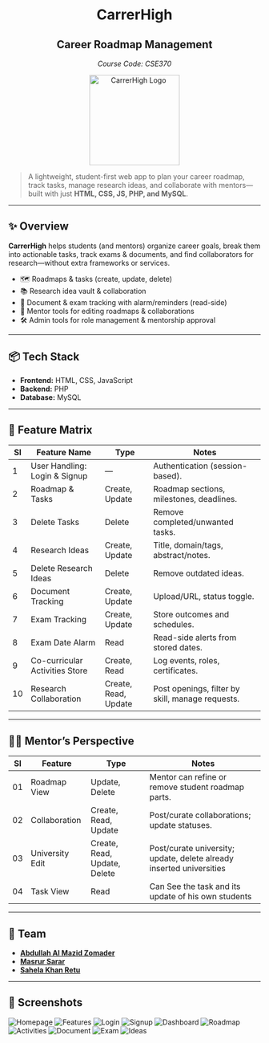 # <h1 align = "center"> CarrerHigh </h1>

## <h2 align = "center">Career Roadmap Management </h2>
 
<p align="center"><i>Course Code: CSE370</i></p>

<p align="center">
  <img src="img/logo.png" alt="CarrerHigh Logo" width="180"/>
</p>

> A lightweight, student-first web app to plan your career roadmap, track tasks, manage research ideas, and collaborate with mentors—built with just **HTML, CSS, JS, PHP, and MySQL**.

---

## ✨ Overview

**CarrerHigh** helps students (and mentors) organize career goals, break them into actionable tasks, track exams & documents, and find collaborators for research—without extra frameworks or services.

- 🗺️ Roadmaps & tasks (create, update, delete)  
- 📚 Research idea vault & collaboration  
- 📝 Document & exam tracking with alarm/reminders (read-side)  
- 👥 Mentor tools for editing roadmaps & collaborations  
- 🛠️ Admin tools for role management & mentorship approval  

---

## 📦 Tech Stack

- **Frontend:** HTML, CSS, JavaScript  
- **Backend:** PHP  
- **Database:** MySQL   

---


## 🧩 Feature Matrix

| Sl | Feature Name                                   | Type  | Notes |
|----|------------------------------------------------|---------------------------------------------------|-------|
| 1  | User Handling: Login & Signup                  | —                                                 | Authentication (session-based). |
| 2  | Roadmap & Tasks                                | Create, Update                                    | Roadmap sections, milestones, deadlines. |
| 3  | Delete Tasks                                   | Delete                                            | Remove completed/unwanted tasks. |
| 4  | Research Ideas                                 | Create, Update                                    | Title, domain/tags, abstract/notes. |
| 5  | Delete Research Ideas                          | Delete                                            | Remove outdated ideas. |
| 6  | Document Tracking       | Create, Update                                    | Upload/URL, status toggle. |
| 7  | Exam Tracking  | Create, Update                     | Store outcomes and schedules. |
| 8  | Exam Date Alarm                                | Read                                              | Read-side alerts from stored dates. |
| 9  | Co-curricular Activities Store                 | Create, Read                                      | Log events, roles, certificates. |
| 10 | Research Collaboration  | Create, Read, Update                 | Post openings, filter by skill, manage requests. |

---

## 👨‍🏫 Mentor’s Perspective

| Sl | Feature                | Type | Notes |
|----|------------------------|---------------------------------------------------|-------|
| 01 | Roadmap View           | Update, Delete                                    | Mentor can refine or remove student roadmap parts. |
| 02 | Collaboration          | Create, Read, Update                              | Post/curate collaborations; update statuses. |
| 03 | University Edit          | Create, Read, Update, Delete                              | Post/curate university; update, delete already inserted universities |
| 04 | Task View          | Read                              | Can See the task and its update of his own students |
---



## 👥 Team

- [**Abdullah Al Mazid Zomader**](https://github.com/mazidzomader)  
- [**Masrur Sarar**](https://github.com/ConquerCommand)  
- [**Sahela Khan Retu**](https://github.com/Sahela-Khan)  

---

## 📸 Screenshots

![Homepage](img/Homepage.png)
![Features](img/Features.png)
![Login](img/Login.png)
![Signup](img/Signup.png)
![Dashboard](img/Dashboard.png)
![Roadmap](img/Roadmap.png)
![Activities](img/Activities.png)
![Document](img/Document.png)
![Exam](img/Exam.png)
![Ideas](img/Research%20Ideas.png)



